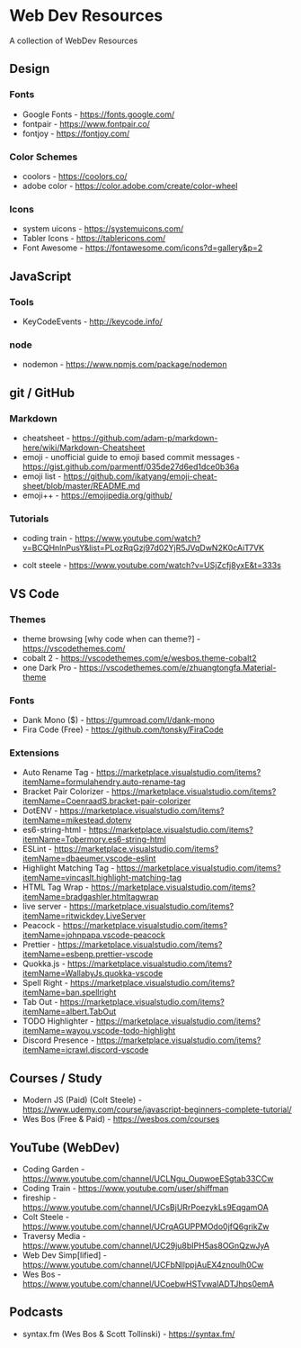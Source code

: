 # Web Dev Resources

A collection of WebDev Resources

## Design

### Fonts

- Google Fonts - https://fonts.google.com/
- fontpair - https://www.fontpair.co/
- fontjoy - https://fontjoy.com/

### Color Schemes

- coolors - https://coolors.co/
- adobe color - https://color.adobe.com/create/color-wheel

### Icons

- system uicons - https://systemuicons.com/
- Tabler Icons - https://tablericons.com/
- Font Awesome - https://fontawesome.com/icons?d=gallery&p=2

## JavaScript

### Tools

- KeyCodeEvents - http://keycode.info/

### node

- nodemon - https://www.npmjs.com/package/nodemon

## git / GitHub

### Markdown

- cheatsheet - https://github.com/adam-p/markdown-here/wiki/Markdown-Cheatsheet
- emoji - unofficial guide to emoji based commit messages - https://gist.github.com/parmentf/035de27d6ed1dce0b36a
- emoji list - https://github.com/ikatyang/emoji-cheat-sheet/blob/master/README.md
- emoji++ - https://emojipedia.org/github/

### Tutorials

- coding train - https://www.youtube.com/watch?v=BCQHnlnPusY&list=PLozRqGzj97d02YjR5JVqDwN2K0cAiT7VK

- colt steele - https://www.youtube.com/watch?v=USjZcfj8yxE&t=333s

## VS Code

### Themes

- theme browsing [why code when can theme?] - https://vscodethemes.com/
- cobalt 2 - https://vscodethemes.com/e/wesbos.theme-cobalt2
- one Dark Pro - https://vscodethemes.com/e/zhuangtongfa.Material-theme

### Fonts

- Dank Mono ($) - https://gumroad.com/l/dank-mono
- Fira Code (Free) - https://github.com/tonsky/FiraCode

### Extensions

- Auto Rename Tag - https://marketplace.visualstudio.com/items?itemName=formulahendry.auto-rename-tag
- Bracket Pair Colorizer - https://marketplace.visualstudio.com/items?itemName=CoenraadS.bracket-pair-colorizer
- DotENV - https://marketplace.visualstudio.com/items?itemName=mikestead.dotenv
- es6-string-html - https://marketplace.visualstudio.com/items?itemName=Tobermory.es6-string-html
- ESLint - https://marketplace.visualstudio.com/items?itemName=dbaeumer.vscode-eslint
- Highlight Matching Tag - https://marketplace.visualstudio.com/items?itemName=vincaslt.highlight-matching-tag
- HTML Tag Wrap - https://marketplace.visualstudio.com/items?itemName=bradgashler.htmltagwrap
- live server - https://marketplace.visualstudio.com/items?itemName=ritwickdey.LiveServer
- Peacock - https://marketplace.visualstudio.com/items?itemName=johnpapa.vscode-peacock
- Prettier - https://marketplace.visualstudio.com/items?itemName=esbenp.prettier-vscode
- Quokka.js - https://marketplace.visualstudio.com/items?itemName=WallabyJs.quokka-vscode
- Spell Right - https://marketplace.visualstudio.com/items?itemName=ban.spellright
- Tab Out - https://marketplace.visualstudio.com/items?itemName=albert.TabOut
- TODO Highlighter - https://marketplace.visualstudio.com/items?itemName=wayou.vscode-todo-highlight
- Discord Presence - https://marketplace.visualstudio.com/items?itemName=icrawl.discord-vscode

## Courses / Study

- Modern JS (Paid) (Colt Steele) - https://www.udemy.com/course/javascript-beginners-complete-tutorial/
- Wes Bos (Free & Paid) - https://wesbos.com/courses

## YouTube (WebDev)

- Coding Garden - https://www.youtube.com/channel/UCLNgu_OupwoeESgtab33CCw
- Coding Train - https://www.youtube.com/user/shiffman
- fireship - https://www.youtube.com/channel/UCsBjURrPoezykLs9EqgamOA
- Colt Steele - https://www.youtube.com/channel/UCrqAGUPPMOdo0jfQ6grikZw
- Traversy Media - https://www.youtube.com/channel/UC29ju8bIPH5as8OGnQzwJyA
- Web Dev Simp[lified] - https://www.youtube.com/channel/UCFbNIlppjAuEX4znoulh0Cw
- Wes Bos - https://www.youtube.com/channel/UCoebwHSTvwalADTJhps0emA

## Podcasts

- syntax.fm (Wes Bos & Scott Tollinski) - https://syntax.fm/
